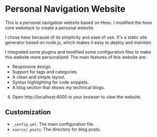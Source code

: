 # Personal Navigation Website

This is a personal navigation website based on Hexo. I modified the hexo core webstack to create a personal website.

I chose hexo because of its simplicity and ease of use. It's a static site generator based on node.js, which makes it easy to deploy and maintain.

I integrated some plugins and modified some configuration files to make this website more personalized. The main features of this website are:

* Responsive design.
* Support for tags and categories.
* A clean and simple layout.
* Syntax highlighting for code snippets.
* A blog section that shows my technical blogs.
4. Open http://localhost:4000 in your browser to view the website.

## Customization
* `_config.yml`: The main configuration file.
* `source/_posts`: The directory for blog posts.

